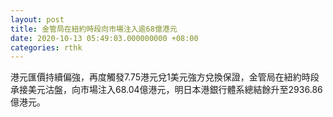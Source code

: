 ```yaml
---
layout: post
title: 金管局在紐約時段向市場注入逾68億港元
date: 2020-10-13 05:49:03.000000000 +08:00
categories: rthk
---
```


港元匯價持續偏強，再度觸發7.75港元兌1美元強方兌換保證，金管局在紐約時段承接美元沽盤，向市場注入68.04億港元，明日本港銀行體系總結餘升至2936.86億港元。
